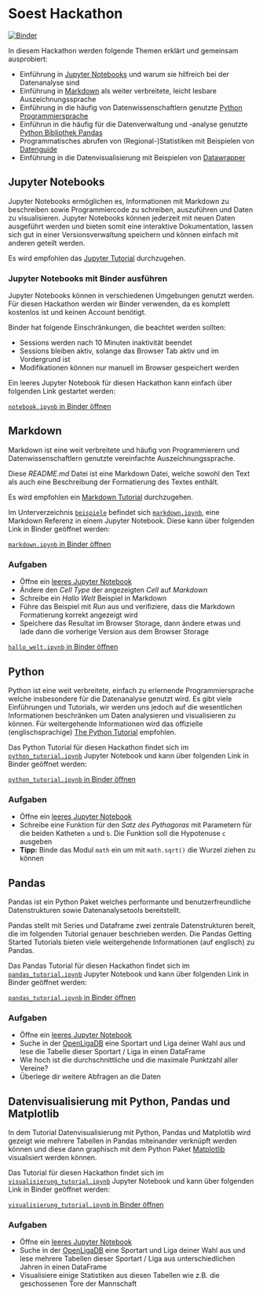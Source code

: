 # Soest Hackathon

[![Binder](https://mybinder.org/badge_logo.svg)](https://mybinder.org/v2/gh/ffeldhaus/soest-hackathon/HEAD?urlpath=lab/tree/README.md)

In diesem Hackathon werden folgende Themen erklärt und gemeinsam ausprobiert:

- Einführung in [Jupyter Notebooks](https://jupyter-tutorial.readthedocs.io/de/latest/intro.html) und warum  sie hilfreich bei der Datenanalyse sind
- Einführung in [Markdown](https://de.wikipedia.org/wiki/Markdown) als weiter verbreitete, leicht lesbare Auszeichnungssprache
- Einführung in die häufig von Datenwissenschaftlern genutzte [Python Programmiersprache](https://www.python.org/)
- Einführun in die häufig für die Datenverwaltung und -analyse genutzte [Python Bibliothek Pandas](https://de.wikipedia.org/wiki/Pandas_(Software))
- Programmatisches abrufen von (Regional-)Statistiken mit Beispielen von [Datenguide](https://datengui.de/)
- Einführung in die Datenvisualisierung mit Beispielen von [Datawrapper](https://www.datawrapper.de/)

## Jupyter Notebooks

Jupyter Notebooks ermöglichen es, Informationen mit Markdown zu beschreiben sowie Programmiercode zu schreiben, auszuführen und Daten zu visualisieren. Jupyter Notebooks können jederzeit mit neuen Daten ausgeführt werden und bieten somit eine interaktive Dokumentation, lassen sich gut in einer Versionsverwaltung speichern und können einfach mit anderen geteilt werden.

Es wird empfohlen das [Jupyter Tutorial](https://jupyter-tutorial.readthedocs.io/de/latest/intro.html) durchzugehen.

### Jupyter Notebooks mit Binder ausführen

Jupyter Notebooks können in verschiedenen Umgebungen genutzt werden. Für diesen Hackathon werden wir Binder verwenden, da es komplett kostenlos ist und keinen Account benötigt.

Binder hat folgende Einschränkungen, die beachtet werden sollten:
  - Sessions werden nach 10 Minuten inaktivität beendet
  - Sessions bleiben aktiv, solange das Browser Tab aktiv und im Vordergrund ist
  - Modifikationen können nur manuell im Browser gespeichert werden

Ein leeres Jupyter Notebook für diesen Hackathon kann einfach über folgenden Link gestartet werden: 

[`notebook.ipynb` in Binder öffnen](https://mybinder.org/v2/gh/ffeldhaus/soest-hackathon/HEAD?filepath=notebook.ipynb)

## Markdown

Markdown ist eine weit verbreitete und häufig von Programmierern und Datenwissenschaftlern genutzte vereinfachte Auszeichnungssprache.

Diese *README.md* Datei ist eine Markdown Datei, welche sowohl den Text als auch eine Beschreibung der Formatierung des Textes enthält.

Es wird empfohlen ein [Markdown Tutorial](https://drdanielappel.de/tipps-tools/markdown-eine-einfach-zu-erlernende-auszeichnungssprache/) durchzugehen.

Im Unterverzeichnis [`beispiele`](beispiele) befindet sich [`markdown.ipynb`](beispiele/markdown.ipynb), eine Markdown Referenz in einem Jupyter Notebook. Diese kann über folgenden Link in Binder geöffnet werden:

[`markdown.ipynb` in Binder öffnen](https://mybinder.org/v2/gh/ffeldhaus/soest-hackathon/HEAD?filepath=beispiele/markdown.ipynb)

### Aufgaben

- Öffne ein [leeres Jupyter Notebook](https://mybinder.org/v2/gh/ffeldhaus/soest-hackathon/HEAD?filepath=notebook.ipynb)
- Ändere den *Cell Type* der angezeigten *Cell* auf *Markdown*
- Schreibe ein *Hallo Welt* Beispiel in Markdown
- Führe das Beispiel mit *Run* aus und verifiziere, dass die Markdown Formatierung korrekt angezeigt wird
- Speichere das Resultat im Browser Storage, dann ändere etwas und lade dann die vorherige Version aus dem Browser Storage

[`hallo_welt.ipynb` in Binder öffnen](https://mybinder.org/v2/gh/ffeldhaus/soest-hackathon/HEAD?filepath=beispiele/hallo_welt.ipynb)

## Python

Python ist eine weit verbreitete, einfach zu erlernende Programmiersprache welche insbesondere für die Datenanalyse genutzt wird. Es gibt viele Einführungen und Tutorials, wir werden uns jedoch auf die wesentlichen Informationen beschränken um Daten analysieren und visualisieren zu können. Für weitergehende Informationen wird das offizielle (englischsprachige) [The Python Tutorial](https://docs.python.org/3/tutorial/) empfohlen.

Das Python Tutorial für diesen Hackathon findet sich im [`python_tutorial.ipynb`](beispiele/python_tutorial.ipynb) Jupyter Notebook und kann über folgenden Link in Binder geöffnet werden:

[`python_tutorial.ipynb` in Binder öffnen](https://mybinder.org/v2/gh/ffeldhaus/soest-hackathon/HEAD?filepath=beispiele/python_tutorial.ipynb)

### Aufgaben

- Öffne ein [leeres Jupyter Notebook](https://mybinder.org/v2/gh/ffeldhaus/soest-hackathon/HEAD?filepath=notebook.ipynb)
- Schreibe eine Funktion für den *Satz des Pythagoras* mit Parametern für die beiden Katheten `a` und `b`. Die Funktion soll die Hypotenuse `c` ausgeben
- **Tipp:** Binde das Modul `math` ein um mit `math.sqrt()` die Wurzel ziehen zu können

## Pandas

Pandas ist ein Python Paket welches performante und benutzerfreundliche Datenstrukturen sowie Datenanalysetools bereitstellt.

Pandas stellt mit Series und Dataframe zwei zentrale Datenstrukturen bereit, die im folgenden Tutorial genauer beschrieben werden. Die Pandas Getting Started Tutorials bieten viele weitergehende Informationen (auf englisch) zu Pandas.

Das Pandas Tutorial für diesen Hackathon findet sich im [`pandas_tutorial.ipynb`](beispiele/pandas_tutorial.ipynb) Jupyter Notebook und kann über folgenden Link in Binder geöffnet werden:

[`pandas_tutorial.ipynb` in Binder öffnen](https://mybinder.org/v2/gh/ffeldhaus/soest-hackathon/HEAD?filepath=beispiele/pandas_tutorial.ipynb)

### Aufgaben

- Öffne ein [leeres Jupyter Notebook](https://mybinder.org/v2/gh/ffeldhaus/soest-hackathon/HEAD?filepath=notebook.ipynb)
- Suche in der [OpenLigaDB](https://www.openligadb.de/) eine Sportart und Liga deiner Wahl aus und lese die Tabelle dieser Sportart / Liga in einen DataFrame
- Wie hoch ist die durchschnittliche und die maximale Punktzahl aller Vereine?
- Überlege dir weitere Abfragen an die Daten

## Datenvisualisierung mit Python, Pandas und Matplotlib

In dem Tutorial Datenvisualisierung mit Python, Pandas und Matplotlib wird gezeigt wie mehrere Tabellen in Pandas miteinander verknüpft werden können und diese dann graphisch mit dem Python Paket [Matplotlib](https://matplotlib.org/stable/index.html) visualisiert werden können.

Das Tutorial für diesen Hackathon findet sich im [`visualisierung_tutorial.ipynb`](beispiele/visualisierung_tutorial.ipynb) Jupyter Notebook und kann über folgenden Link in Binder geöffnet werden:

[`visualisierung_tutorial.ipynb` in Binder öffnen](https://mybinder.org/v2/gh/ffeldhaus/soest-hackathon/HEAD?filepath=beispiele/visualisierung_tutorial.ipynb)

### Aufgaben

- Öffne ein [leeres Jupyter Notebook](https://mybinder.org/v2/gh/ffeldhaus/soest-hackathon/HEAD?filepath=notebook.ipynb)
- Suche in der [OpenLigaDB](https://www.openligadb.de/) eine Sportart und Liga deiner Wahl aus und lese mehrere Tabellen dieser Sportart / Liga aus unterschiedlichen Jahren in einen DataFrame
- Visualisiere einige Statistiken aus diesen Tabellen wie z.B. die geschossenen Tore der Mannschaft